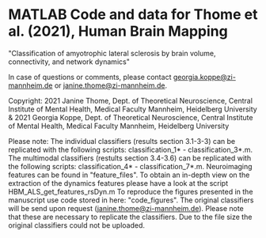# MATLAB Code and data for Thome et al. (2021), Human Brain Mapping
"Classification of amyotrophic lateral sclerosis by brain volume, connectivity, and network dynamics" 

In case of questions or comments, please contact georgia.koppe@zi-mannheim.de or janine.thome@zi-mannheim.de.

Copyright: 2021 Janine Thome, Dept. of Theoretical Neuroscience, Central Institute of Mental Health, Medical Faculty Mannheim, Heidelberg University & 2021 Georgia Koppe, Dept. of Theoretical Neuroscience, Central Institute of Mental Health, Medical Faculty Mannheim, Heidelberg University

Please note:
The individual classifiers (results section 3.1-3-3) can be replicated with the following scripts: classification_1* - classification_3*.m.
The multimodal classifiers (restults section 3.4-3.6) can be replicated with the following scripts: classification_4* - classification_7*.m.
Neuroimaging features can be found in "feature_files". 
To obtain an in-depth view on the extraction of the dynamics features please have a look at the script HBM_ALS_get_features_rsDyn.m
To reproduce the figures presented in the manuscript use code stored in here: "code_figures".
The original classifiers will be send upon request (janine.thome@zi-mannheim.de). Please note that these are necessary to replicate the classifiers. Due to the file size the original classifiers could not be uploaded.


